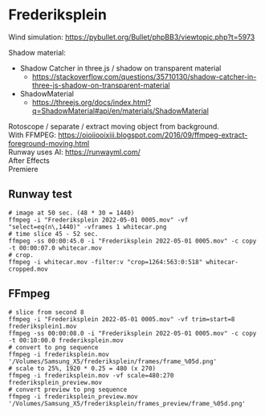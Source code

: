 # Frederiksplein

Wind simulation: https://pybullet.org/Bullet/phpBB3/viewtopic.php?t=5973

Shadow material:

* Shadow Catcher in three.js / shadow on transparent material
  * https://stackoverflow.com/questions/35710130/shadow-catcher-in-three-js-shadow-on-transparent-material
* ShadowMaterial
  * https://threejs.org/docs/index.html?q=ShadowMaterial#api/en/materials/ShadowMaterial

Rotoscope / separate / extract moving object from background.<br />
With FFMPEG: https://oioiiooixiii.blogspot.com/2016/09/ffmpeg-extract-foreground-moving.html<br />
Runway uses AI: https://runwayml.com/<br />
After Effects<br />
Premiere<br />

## Runway test

```
# image at 50 sec. (48 * 30 = 1440)
ffmpeg -i "Frederiksplein 2022-05-01 0005.mov" -vf "select=eq(n\,1440)" -vframes 1 whitecar.png
# time slice 45 - 52 sec.
ffmpeg -ss 00:00:45.0 -i "Frederiksplein 2022-05-01 0005.mov" -c copy -t 00:00:07.0 whitecar.mov
# crop.
ffmpeg -i whitecar.mov -filter:v "crop=1264:563:0:518" whitecar-cropped.mov
```

## FFmpeg

```
# slice from second 8
ffmpeg -i "Frederiksplein 2022-05-01 0005.mov" -vf trim=start=8 frederiksplein1.mov
ffmpeg -ss 00:00:08.0 -i "Frederiksplein 2022-05-01 0005.mov" -c copy -t 00:10:00.0 frederiksplein.mov
# convert to png sequence
ffmpeg -i frederiksplein.mov '/Volumes/Samsung_X5/frederiksplein/frames/frame_%05d.png'
# scale to 25%, 1920 * 0.25 = 480 (x 270)
ffmpeg -i frederiksplein.mov -vf scale=480:270 frederiksplein_preview.mov
# convert preview to png sequence
ffmpeg -i frederiksplein_preview.mov '/Volumes/Samsung_X5/frederiksplein/frames_preview/frame_%05d.png'
```
